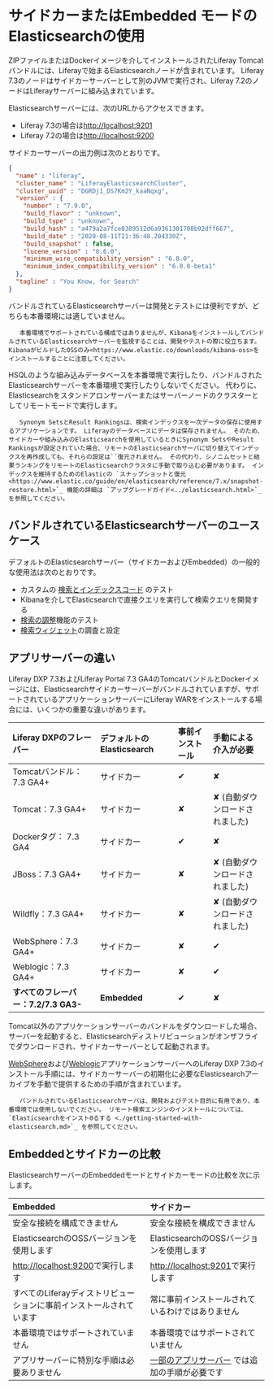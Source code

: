 # サイドカーまたはEmbedded モードのElasticsearchの使用

ZIPファイルまたはDockerイメージを介してインストールされたLiferay Tomcatバンドルには、Liferayで始まるElasticsearchノードが含まれています。 Liferay 7.3のノードはサイドカーサーバーとして別のJVMで実行され、Liferay 7.2のノードはLiferayサーバーに組み込まれています。

Elasticsearchサーバーには、次のURLからアクセスできます。

* Liferay 7.3の場合は<http://localhost:9201>
* Liferay 7.2の場合は<http://localhost:9200>

サイドカーサーバーの出力例は次のとおりです。

```json
{
  "name" : "liferay",
  "cluster_name" : "LiferayElasticsearchCluster",
  "cluster_uuid" : "DGRDj1_DS7Km2Y_kaaNqxg",
  "version" : {
    "number" : "7.9.0",
    "build_flavor" : "unknown",
    "build_type" : "unknown",
    "build_hash" : "a479a2a7fce0389512d6a9361301708b92dff667",
    "build_date" : "2020-08-11T21:36:48.204330Z",
    "build_snapshot" : false,
    "lucene_version" : "8.6.0",
    "minimum_wire_compatibility_version" : "6.8.0",
    "minimum_index_compatibility_version" : "6.0.0-beta1"
  },
  "tagline" : "You Know, for Search"
}
```

バンドルされているElasticsearchサーバーは開発とテストには便利ですが、どちらも本番環境には適していません。

```{note}
   本番環境でサポートされている構成ではありませんが、KibanaをインストールしてバンドルされているElasticsearchサーバーを監視することは、開発やテストの際に役立ちます。 KibanaがビルドしたOSSのみ<https://www.elastic.co/downloads/kibana-oss>をインストールすることに注意してください。
```

HSQLのような組み込みデータベースを本番環境で実行したり、バンドルされたElasticsearchサーバーを本番環境で実行したりしないでください。 代わりに、Elasticsearchをスタンドアロンサーバーまたはサーバーノードのクラスターとしてリモートモードで実行します。

```{important}
   Synonym SetsとResult Rankingsは、検索インデックスを一次データの保存に使用するアプリケーションです。 Liferayのデータベースにデータは保存されません。 そのため、サイドカーや組み込みのElasticsearchを使用しているときにSynonym SetsやResult Rankingsが設定されていた場合、リモートのElasticsearchサーバに切り替えてインデックスを再作成しても、それらの設定は``復元されません。 その代わり、シノニムセットと結果ランキングをリモートのElasticsearchクラスタに手動で取り込む必要があります。 インデックスを維持するためのElasticの `スナップショットと復元 <https://www.elastic.co/guide/en/elasticsearch/reference/7.x/snapshot-restore.html>`_ 機能の詳細は `アップグレードガイド<../elasticsearch.html>`_ を参照してください。
```

<a name="バンドルされているelasticsearchサーバーのユースケース" />

## バンドルされているElasticsearchサーバーのユースケース

デフォルトのElasticsearchサーバー（サイドカーおよびEmbedded）の一般的な使用法は次のとおりです。

* カスタムの [検索とインデックスコード](../../developer_guide.html) のテスト
* Kibanaを介してElasticsearchで直接クエリを実行して検索クエリを開発する
* [検索の調整](../../search_administration_and_tuning.md)機能のテスト
* [検索ウィジェット](../../search_pages_and_widgets.md)の調査と設定

<a name="アプリサーバーの違い" />

## アプリサーバーの違い

Liferay DXP 7.3およびLiferay Portal 7.3 GA4のTomcatバンドルとDockerイメージには、Elasticsearchサイドカーサーバーがバンドルされていますが、サポートされているアプリケーションサーバーにLiferay WARをインストールする場合には、いくつかの重要な違いがあります。

| Liferay DXPのフレーバー        | デフォルトのElasticsearch | 事前インストール | 手動による介入が必要               |
| :--- | :--- | :--- | :--- |
| Tomcatバンドル：7.3 GA4+      | サイドカー               | &#10004; | &#10008;                 |
| Tomcat：7.3 GA4+          | サイドカー               | &#10008; | &#10008; (自動ダウンロードされました) |
| Dockerタグ：    7.3 GA4     | サイドカー               | &#10004; | &#10008;                 |
| JBoss：7.3 GA4+           | サイドカー               | &#10008; | &#10008; (自動ダウンロードされました) |
| Wildfly：7.3 GA4+         | サイドカー               | &#10008; | &#10008; (自動ダウンロードされました) |
| WebSphere：7.3 GA4+       | サイドカー               | &#10008; | &#10004;                 |
| Weblogic：7.3 GA4+        | サイドカー               | &#10008; | &#10004;                 |
| **すべてのフレーバー：7.2/7.3 GA3-** | **Embedded** | &#10004; | &#10008;                 |

Tomcat以外のアプリケーションサーバーのバンドルをダウンロードした場合、サーバーを起動すると、Elasticsearchディストリビューションがオンザフライでダウンロードされ、サイドカーサーバーとして起動されます。

[WebSphere](../../../installation-and-upgrades/installing-liferay/installing-liferay-on-an-application-server/installing-on-websphere.md)および[Weblogic](../../../installation-and-upgrades/installing-liferay/installing-liferay-on-an-application-server/installing-on-weblogic.md)アプリケーションサーバーへのLiferay DXP 7.3のインストール手順には、サイドカーサーバーの初期化に必要なElasticsearchアーカイブを手動で提供するための手順が含まれています。
<!-- ongoing work, LRDOCS-8008 -->

```{important}
   バンドルされているElasticsearchサーバは、開発およびテスト目的に有用であり、本番環境では使用しないでください。 リモート検索エンジンのインストールについては、 `Elasticsearchをインスト0るする <./getting-started-with-elasticsearch.md>`_ を参照してください。
```

<a name="embeddedとサイドカーの比較" />

## Embeddedとサイドカーの比較

ElasticsearchサーバーのEmbeddedモードとサイドカーモードの比較を次に示します。

| Embedded                              | サイドカー                                             |
| :--- | :--- |
| 安全な接続を構成できません                         | 安全な接続を構成できません                                     |
| ElasticsearchのOSSバージョンを使用します          | ElasticsearchのOSSバージョンを使用します                      |
| <http://localhost:9200>で実行します         | <http://localhost:9201>で実行します                     |
| すべてのLiferayディストリビューションに事前インストールされています | 常に事前インストールされているわけではありません                          |
| 本番環境ではサポートされていません                     | 本番環境ではサポートされていません                                 |
| アプリサーバーに特別な手順は必要ありません                 | [一部のアプリサーバー](#app-server-differences) では追加の手順が必要です |
